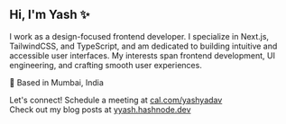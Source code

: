 ## Hi, I'm Yash ✨

I work as a design-focused frontend developer. I specialize in Next.js, TailwindCSS, and TypeScript, and am dedicated to building intuitive and accessible user interfaces. 
My interests span frontend development, UI engineering, and crafting smooth user experiences.

📍 Based in Mumbai, India

Let's connect! Schedule a meeting at [cal.com/yashyadav](https://www.cal.com/yashyadav)  
Check out my blog posts at [yyash.hashnode.dev](https://yyash.hashnode.dev/)
